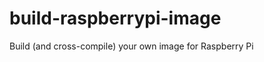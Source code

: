 build-raspberrypi-image
=======================

Build (and cross-compile) your own image for Raspberry Pi
